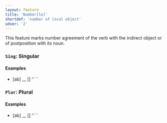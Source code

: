 ```yaml
---
layout: feature
title: 'Number[lo]'
shortdef: 'number of local object'
udver: '2'
---
```


This feature marks number agreement of the verb with the indirect object or of postposition with its noun.

### <a name="Sing">`Sing`</a>: Singular

#### Examples

* [ab] __ [] ‘’ ``

### <a name="Plur">`Plur`</a>: Plural

#### Examples

* [ab] __ [] ‘’ ``

